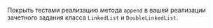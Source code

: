 Покрыть тестами реализацию метода `append` в вашей реализации зачетного задания класса `LinkedList` и `DoubleLinkedList`.
